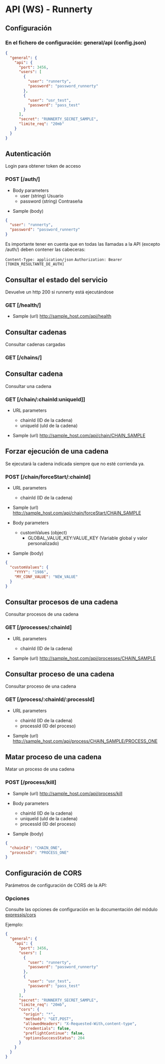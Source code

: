 # API (WS) - Runnerty

## Configuración

### En el fichero de configuración: general/api (config.json)

```json
{
  "general": {
    "api": {
      "port": 3456,
      "users": [
        {
          "user": "runnerty",
          "password": "password_runnerty"
        },
        {
          "user": "usr_test",
          "password": "pass_test"
        }
      ],
      "secret": "RUNNERTY_SECRET_SAMPLE",
      "limite_req": "20mb"
    }
  }
}
```

## Autenticación

Login para obtener token de acceso

### POST [/auth/]

- Body parameters
  - user (string)
    Usuario
  - password (string)
    Contraseña

* Sample (body)

```json
{
  "user": "runnerty",
  "password": "password_runnerty"
}
```

Es importante tener en cuenta que en todas las llamadas a la API (excepto /auth/) deben contener las cabeceras:

`Content-Type: application/json`
`Authorization: Bearer [TOKEN_RESULTANTE_DE_AUTH]`

## Consultar el estado del servicio

Devuelve un http 200 si runnerty está ejecutándose

### GET [/health/]

- Sample (url)
  http://sample_host.com/api/health

## Consultar cadenas

Consultar cadenas cargadas

### GET [/chains/]

## Consultar cadena

Consultar una cadena

### GET [/chain/:chainId:uniqueId]]

- URL parameters

  - chainId (ID de la cadena)
  - uniqueId (uId de la cadena)

- Sample (url)
  http://sample_host.com/api/chain/CHAIN_SAMPLE

## Forzar ejecución de una cadena

Se ejecutará la cadena indicada siempre que no esté corrienda ya.

### POST [/chain/forceStart/:chainId]

- URL parameters

  - chainId (ID de la cadena)

- Sample (url)
  http://sample_host.com/api/chain/forceStart/CHAIN_SAMPLE

- Body parameters

  - customValues (object)
    - GLOBAL_VALUE_KEY:VALUE_KEY (Variable global y valor personalizado)

- Sample (body)

```json
{
  "customValues": {
    "YYYY": "1986",
    "MY_CONF_VALUE": "NEW_VALUE"
  }
}
```

## Consultar procesos de una cadena

Consultar procesos de una cadena

### GET [/processes/:chainId]

- URL parameters

  - chainId (ID de la cadena)

- Sample (url)
  http://sample_host.com/api/processes/CHAIN_SAMPLE

## Consultar proceso de una cadena

Consultar proceso de una cadena

### GET [/process/:chainId/:processId]

- URL parameters

  - chainId (ID de la cadena)
  - processId (ID del proceso)

- Sample (url)
  http://sample_host.com/api/process/CHAIN_SAMPLE/PROCESS_ONE

## Matar proceso de una cadena

Matar un proceso de una cadena

### POST [/process/kill]

- Sample (url)
  http://sample_host.com/api/process/kill

- Body parameters
  - chainId (ID de la cadena)
  - uniqueId (uId de la cadena)
  - processId (ID del proceso)
- Sample (body)

```json
{
  "chainId": "CHAIN_ONE",
  "processId": "PROCESS_ONE"
}
```

## Configuración de CORS

Parámetros de configuración de CORS de la API:

### Opciones

Consulte las opciones de configuración en la documentación del módulo [expressjs/cors](https://github.com/expressjs/cors/blob/master/README.md#configuration-options)

Ejemplo:

```json
{
  "general": {
    "api": {
      "port": 3456,
      "users": [
        {
          "user": "runnerty",
          "password": "password_runnerty"
        },
        {
          "user": "usr_test",
          "password": "pass_test"
        }
      ],
      "secret": "RUNNERTY_SECRET_SAMPLE",
      "limite_req": "20mb",
      "cors": {
        "origin": "*",
        "methods": "GET,POST",
        "allowedHeaders": "X-Requested-With,content-type",
        "credentials": false,
        "preflightContinue": false,
        "optionsSuccessStatus": 204
      }
    }
  }
}
```
